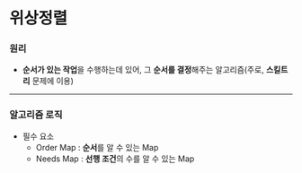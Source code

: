 # 위상정렬

### 원리

- **순서가 있는 작업**을 수행하는데 있어, 그 **순서를 결정**해주는 알고리즘(주로, **스킬트리** 문제에 이용)

---

### 알고리즘 로직

- 필수 요소
    - Order Map : **순서**를 알 수 있는 Map
    - Needs Map : **선행 조건**의 수를 알 수 있는 Map
